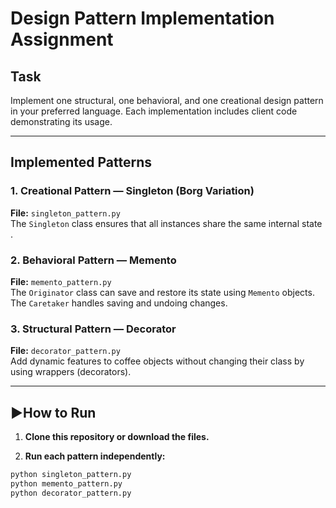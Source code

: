 # Design Pattern Implementation Assignment

## Task
Implement one structural, one behavioral, and one creational design pattern in your preferred language. Each implementation includes client code demonstrating its usage.

---

## Implemented Patterns

### 1. Creational Pattern — Singleton (Borg Variation)
**File:** `singleton_pattern.py`  
The `Singleton` class ensures that all instances share the same internal state .



### 2. Behavioral Pattern — Memento
**File:** `memento_pattern.py`  
The `Originator` class can save and restore its state using `Memento` objects. The `Caretaker` handles saving and undoing changes.



### 3. Structural Pattern — Decorator
**File:** `decorator_pattern.py`  
Add dynamic features to coffee objects without changing their class by using wrappers (decorators).

---

## ▶How to Run

1. **Clone this repository or download the files.**

2. **Run each pattern independently:**

```bash
python singleton_pattern.py
python memento_pattern.py
python decorator_pattern.py
